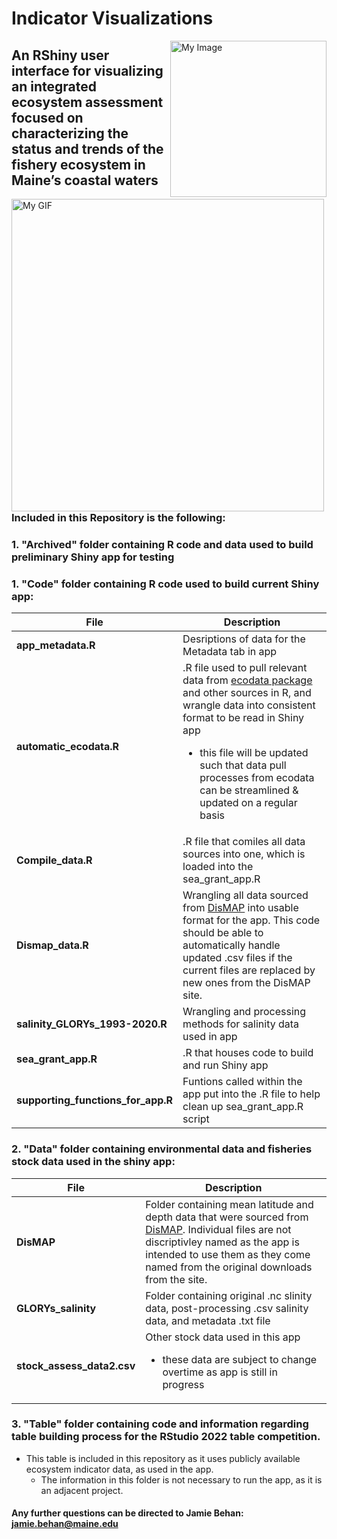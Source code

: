 # Indicator Visualizations
  <img align="right" src="https://user-images.githubusercontent.com/62613926/193351505-0bfa74f0-60ca-47a3-8895-dec2e9dfbd15.png" width="250" alt="My Image">

## An RShiny user interface for visualizing an integrated ecosystem assessment focused on characterizing the status and trends of the fishery ecosystem in Maine’s coastal waters

<img align="left" src="https://github.com/Jamie-Behan/Indicator_Visualizations/blob/main/Visualizing-indicators-gif.gif" width="500" alt="My GIF">

<br>
<br>
<br>
<br>
<br>
<br>
<br>
<br>
<br>
<br>
<br>
<br>
<br>
<br>

### **Included in this Repository is the following:**

###   **1. "Archived" folder containing R code and data used to build preliminary Shiny app for testing**

###   **1. "Code" folder containing R code used to build current Shiny app:**

| File | Description |
| ----------- | ----------- |
|**app_metadata.R**| Desriptions of data for the Metadata tab in app|
|**automatic_ecodata.R**| .R file used to pull relevant data from [ecodata package](https://github.com/NOAA-EDAB/ecodata) and other sources in R, and wrangle data into consistent format to be read in Shiny app <ul><li>this file will be updated such that data pull processes from ecodata can be streamlined & updated on a regular basis</li>|
|**Compile_data.R**| .R file that comiles all data sources into one, which is loaded into the sea_grant_app.R|
|**Dismap_data.R**| Wrangling all data sourced from [DisMAP](https://apps-st.fisheries.noaa.gov/dismap/) into usable format for the app. This code should be able to automatically handle updated .csv files if the current files are replaced by new ones from the DisMAP site.|
|**salinity_GLORYs_1993-2020.R**| Wrangling and processing methods for salinity data used in app|
|**sea_grant_app.R**| .R that houses code to build and run Shiny app|
|**supporting_functions_for_app.R**| Funtions called within the app put into the .R file to help clean up sea_grant_app.R script|

### **2. "Data" folder containing environmental data and fisheries stock data used in the shiny app:**

| File | Description |
| ----------- | ----------- |
|**DisMAP**| Folder containing mean latitude and depth data that were sourced from [DisMAP](https://apps-st.fisheries.noaa.gov/dismap/). Individual files are not discriptivley named as the app is intended to use them as they come named from the original downloads from the site.|
|**GLORYs_salinity**| Folder containing original .nc slinity data, post-processing .csv salinity data, and metadata .txt file|
|**stock_assess_data2.csv**| Other stock data used in this app <ul><li>these data are subject to change overtime as app is still in progress</li>|


### **3. "Table" folder containing code and information regarding table building process for the RStudio 2022 table competition.**

- This table is included in this repository as it uses publicly available ecosystem indicator data, as used in the app.
  -   The information in this folder is not necessary to run the app, as it is an adjacent project.


#### Any further questions can be directed to Jamie Behan: jamie.behan@maine.edu
